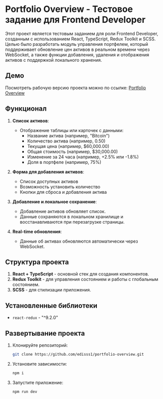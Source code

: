 # Portfolio Overview - Тестовое задание для Frontend Developer

Этот проект является тестовым заданием для роли Frontend Developer, созданным с использованием React, TypeScript, Redux Toolkit и SCSS. Целью было разработать модуль управления портфелем, который поддерживает обновление цен активов в реальном времени через WebSocket, а также функции добавления, удаления и отображения активов с поддержкой локального хранения.

## Демо

Посмотреть рабочую версию проекта можно по ссылке: [Portfolio Overview](https://portfolio-overview-task.netlify.app/)

## Функционал

1. **Список активов**:

    - Отображение таблицы или карточек с данными:
        - Название актива (например, "Bitcoin")
        - Количество актива (например, 0.50)
        - Текущая цена (например, $60,000.00)
        - Общая стоимость (например, $30,000.00)
        - Изменение за 24 часа (например, +2.5% или -1.8%)
        - Доля в портфеле (например, 75%)

2. **Форма для добавления активов**:

    - Список доступных активов
    - Возможность установить количество
    - Кнопки для сброса и добавления актива

3. **Добавление и локальное сохранение**:

    - Добавление активов обновляет список.
    - Данные сохраняются в локальном хранилище и восстанавливаются при перезагрузке страницы.

4. **Real-time обновления**:
    - Данные об активах обновляются автоматически через WebSocket.

## Структура проекта

1. **React + TypeScript** - основной стек для создания компонентов.
2. **Redux Toolkit** - для управления состоянием и работы с глобальным состоянием.
3. **SCSS** - для стилизации приложения.

## Установленные библиотеки

-   `react-redux` - "^9.2.0"

## Развертывание проекта

1. Клонируйте репозиторий:
    ```bash
    git clone https://github.com/edisss1/portfolio-overview.git
    ```
2. Установите зависимости:
    ```bash
    npm i
    ```
3. Запустите приложение:
    ```bash
    npm run dev
    ```
